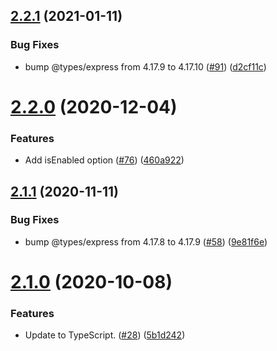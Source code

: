 ## [2.2.1](https://github.com/thenativeweb/forcedomain/compare/2.2.0...2.2.1) (2021-01-11)


### Bug Fixes

* bump @types/express from 4.17.9 to 4.17.10 ([#91](https://github.com/thenativeweb/forcedomain/issues/91)) ([d2cf11c](https://github.com/thenativeweb/forcedomain/commit/d2cf11c8d56f3abbf1737094b1e25c70d9f45104))

# [2.2.0](https://github.com/thenativeweb/forcedomain/compare/2.1.1...2.2.0) (2020-12-04)


### Features

* Add isEnabled option ([#76](https://github.com/thenativeweb/forcedomain/issues/76)) ([460a922](https://github.com/thenativeweb/forcedomain/commit/460a922010437aadfeb7b659710751f79675bd2f))

## [2.1.1](https://github.com/thenativeweb/forcedomain/compare/2.1.0...2.1.1) (2020-11-11)


### Bug Fixes

* bump @types/express from 4.17.8 to 4.17.9 ([#58](https://github.com/thenativeweb/forcedomain/issues/58)) ([9e81f6e](https://github.com/thenativeweb/forcedomain/commit/9e81f6e8a33105f14ed8d4afa7607bc0eb0dd038))

# [2.1.0](https://github.com/thenativeweb/forcedomain/compare/v2.0.1...2.1.0) (2020-10-08)


### Features

* Update to TypeScript. ([#28](https://github.com/thenativeweb/forcedomain/issues/28)) ([5b1d242](https://github.com/thenativeweb/forcedomain/commit/5b1d242ba5a993d97d889a0193bbd6530c4b1ade))
